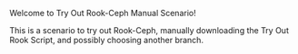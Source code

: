 Welcome to Try Out Rook-Ceph Manual Scenario!

This is a scenario to try out Rook-Ceph, manually downloading the Try Out Rook Script, and possibly choosing another branch.
